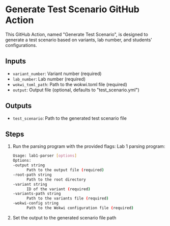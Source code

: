 # Generate Test Scenario GitHub Action

This GitHub Action, named "Generate Test Scenario", is designed to generate a test scenario based on variants, lab number, and students' configurations.

## Inputs

- `variant_number`: Variant number (required)
- `lab_number`: Lab number (required)
- `wokwi_toml_path`: Path to the wokwi.toml file (required)
- `output`: Output file (optional, defaults to "test_scenario.yml")

## Outputs

- `test_scenario`: Path to the generated test scenario file

## Steps

1. Run the parsing program with the provided flags:
   Lab 1 parsing program:
   ```sh
   Usage: lab1-parser [options]
   Options:
   -output string
         Path to the output file (required)
   -root-path string
         Path to the root directory
   -variant string
         ID of the variant (required)
   -variants-path string
         Path to the variants file (required)
   -wokwi-config string
         Path to the Wokwi configuration file (required)
   ```

2. Set the output to the generated scenario file path
